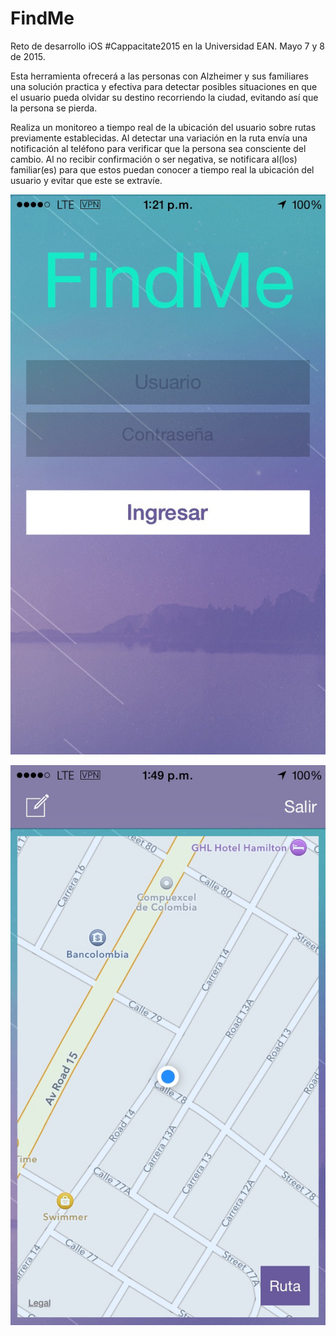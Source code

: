 # FindMe
Reto de desarrollo iOS #Cappacitate2015 en la Universidad EAN. Mayo 7 y 8 de 2015.

Esta herramienta ofrecerá a las personas con Alzheimer y sus familiares una solución practica y efectiva para detectar posibles situaciones en que el usuario pueda olvidar su destino recorriendo la ciudad, evitando así que la persona se pierda.

Realiza un monitoreo a tiempo real de la ubicación del usuario sobre rutas previamente establecidas. Al detectar una variación en la ruta envía una notificación al teléfono para verificar que la persona sea consciente del cambio. Al no recibir confirmación o ser negativa, se notificara al(los) familiar(es) para que estos puedan conocer a tiempo real la ubicación del usuario y evitar que este se extravíe.

![Home image](https://github.com/andacosta/FindMe/blob/master/App1.jpg)

![Home image](https://github.com/andacosta/FindMe/blob/master/App2.jpg)